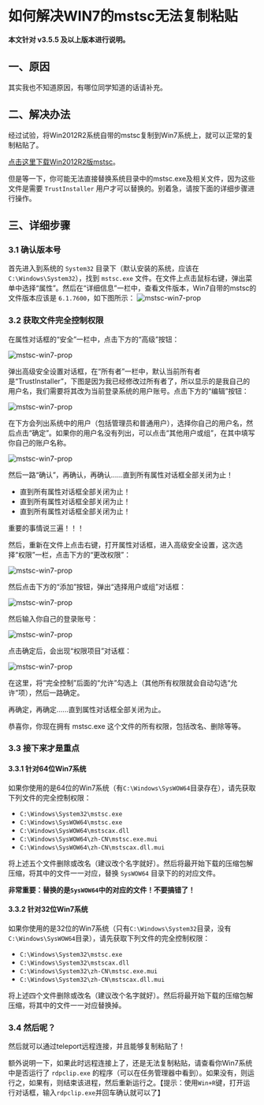 # 如何解决WIN7的mstsc无法复制粘贴

**本文针对 v3.5.5 及以上版本进行说明。**

## 一、原因

其实我也不知道原因，有哪位同学知道的话请补充。

## 二、解决办法

经过试验，将Win2012R2系统自带的mstsc复制到Win7系统上，就可以正常的复制粘贴了。

[点击这里下载Win2012R2版mstsc](https://www.tp4a.com/static/download/mstsc-win2012R2-x86.zip)。

但是等一下，你可能无法直接替换系统目录中的mstsc.exe及相关文件，因为这些文件是需要 `TrustInstaller` 用户才可以替换的。别着急，请按下面的详细步骤进行操作。

## 三、详细步骤

### 3.1 确认版本号

首先进入到系统的 `System32` 目录下（默认安装的系统，应该在 `C:\Windows\System32`），找到 `mstsc.exe` 文件。在文件上点击鼠标右键，弹出菜单中选择“属性”。然后在“详细信息”一栏中，查看文件版本，Win7自带的mstsc的文件版本应该是 `6.1.7600`，如下图所示：
![mstsc-win7-prop](img/win7rdp/mstsc-win7-prop.png)

### 3.2 获取文件完全控制权限

在属性对话框的“安全”一栏中，点击下方的“高级”按钮：

![mstsc-win7-prop](img/win7rdp/mstsc-win7-del-1.png)

弹出高级安全设置对话框，在“所有者”一栏中，默认当前所有者是“TrustInstaller”，下图是因为我已经修改过所有者了，所以显示的是我自己的用户名，我们需要将其改为当前登录系统的用户账号。点击下方的“编辑”按钮：

![mstsc-win7-prop](img/win7rdp/mstsc-win7-del-2.png)

在下方会列出系统中的用户（包括管理员和普通用户），选择你自己的用户名，然后点击“确定”。如果你的用户名没有列出，可以点击“其他用户或组”，在其中填写你自己的账户名称。

![mstsc-win7-prop](img/win7rdp/mstsc-win7-del-3.png)

然后一路“确认”，再确认，再确认......直到所有属性对话框全部关闭为止！

- 直到所有属性对话框全部关闭为止！
- 直到所有属性对话框全部关闭为止！
- 直到所有属性对话框全部关闭为止！

重要的事情说三遍！！！


然后，重新在文件上点击右键，打开属性对话框，进入高级安全设置，这次选择“权限”一栏，点击下方的“更改权限”：

![mstsc-win7-prop](img/win7rdp/mstsc-win7-del-4.png)

然后点击下方的“添加”按钮，弹出“选择用户或组”对话框：

![mstsc-win7-prop](img/win7rdp/mstsc-win7-del-5.png)

然后输入你自己的登录账号：

![mstsc-win7-prop](img/win7rdp/mstsc-win7-del-6.png)

点击确定后，会出现“权限项目”对话框：

![mstsc-win7-prop](img/win7rdp/mstsc-win7-del-7.png)

在这里，将“完全控制”后面的“允许”勾选上（其他所有权限就会自动勾选“允许”项），然后一路确定。

再确定，再确定......直到属性对话框全部关闭为止。

恭喜你，你现在拥有 mstsc.exe 这个文件的所有权限，包括改名、删除等等。

### 3.3 接下来才是重点

#### 3.3.1 针对64位Win7系统

如果你使用的是64位的Win7系统（有`C:\Windows\SysWOW64`目录存在），请先获取下列文件的完全控制权限：

- `C:\Windows\System32\mstsc.exe`
- `C:\Windows\SysWOW64\mstsc.exe`
- `C:\Windows\SysWOW64\mstscax.dll`
- `C:\Windows\SysWOW64\zh-CN\mstsc.exe.mui`
- `C:\Windows\SysWOW64\zh-CN\mstscax.dll.mui`

将上述五个文件删除或改名（建议改个名字就好）。然后将最开始下载的压缩包解压缩，将其中的文件一一对应，替换 `SysWOW64` 目录下的的对应文件。

**非常重要：替换的是`SysWOW64`中的对应的文件！不要搞错了！**

#### 3.3.2 针对32位Win7系统

如果你使用的是32位的Win7系统（只有`C:\Windows\System32`目录，没有`C:\Windows\SysWOW64`目录），请先获取下列文件的完全控制权限：

- `C:\Windows\System32\mstsc.exe`
- `C:\Windows\System32\mstscax.dll`
- `C:\Windows\System32\zh-CN\mstsc.exe.mui`
- `C:\Windows\System32\zh-CN\mstscax.dll.mui`

将上述四个文件删除或改名（建议改个名字就好）。然后将最开始下载的压缩包解压缩，将其中的文件一一对应替换掉。

### 3.4 然后呢？

然后就可以通过teleport远程连接，并且能够复制粘贴了！

额外说明一下，如果此时远程连接上了，还是无法复制粘贴，请查看你Win7系统中是否运行了 `rdpclip.exe` 的程序（可以在任务管理器中看到）。如果没有，则运行之，如果有，则结束该进程，然后重新运行之。【提示：使用`Win+R`键，打开运行对话框，输入`rdpclip.exe`并回车确认就可以了】

